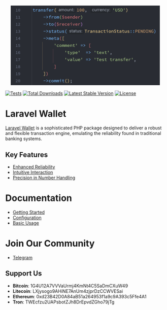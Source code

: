 <p align="center"><a href="https://021-projects.github.io/laravel-wallet/" target="_blank"><img src="https://raw.githubusercontent.com/021-projects/laravel-wallet/master/docs/public/code-hero.png" width="470" alt="Laravel Wallet Code Example"></a></p>

[![Tests](https://github.com/021-projects/laravel-wallet/actions/workflows/tests.yml/badge.svg?branch=master)](https://github.com/021-projects/laravel-wallet/actions/workflows/tests.yml)
<a href="https://packagist.org/packages/021/laravel-wallet"><img src="https://img.shields.io/packagist/dt/021/laravel-wallet" alt="Total Downloads"></a>
<a href="https://packagist.org/packages/021/laravel-wallet"><img src="https://img.shields.io/packagist/v/021/laravel-wallet" alt="Latest Stable Version"></a>
<a href="https://packagist.org/packages/021/laravel-wallet"><img src="https://img.shields.io/packagist/l/021/laravel-wallet" alt="License"></a>

# Laravel Wallet
[Laravel Wallet](https://github.com/021-projects/laravel-wallet) is a sophisticated PHP package designed to deliver a robust and flexible transaction engine, emulating the reliability found in traditional banking systems.

## Key Features
- [Enhanced Reliability](https://021-projects.github.io/laravel-wallet/reliability.html)
- [Intuitive Interaction](https://021-projects.github.io/laravel-wallet/helpers.html)
- [Precision in Number Handling](https://021-projects.github.io/laravel-wallet/interfaces.html#numeric)

# Documentation
- [Getting Started](https://021-projects.github.io/laravel-wallet/getting-started.html)
- [Configuration](https://021-projects.github.io/laravel-wallet/configuration.html)
- [Basic Usage](https://021-projects.github.io/laravel-wallet/basic-usage.html)

# Join Our Community
- [Telegram](https://t.me/laravelwallet)

## Support Us
- **Bitcoin**: 1G4U12A7VVVaUrmj4KmNt4C5SaDmCXuW49
- **Litecoin**: LXjysogo9AHiNE7AnUm4zjprDzCCWVESai
- **Ethereum**: 0xd23B42D0A84aB51a264953f1a9c9A393c5Ffe4A1
- **Tron**: TWEcfzu2UAPsbotZJh8DrEpvdZGho79jTg
